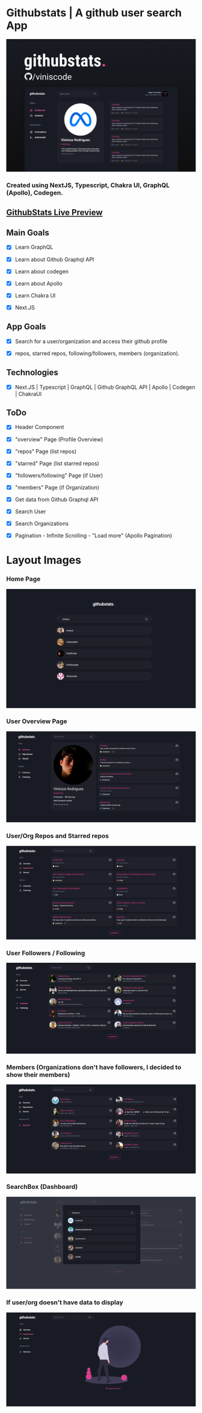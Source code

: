 

# Githubstats | A github user search App
![GithubStats Preview](https://github.com/ViniSCode/githubstats/blob/main/public/assets/app_preview.png?raw=true)

### Created using NextJS, Typescript, Chakra UI, GraphQL (Apollo), Codegen.
## [GithubStats Live Preview](https://githubstats-seven.vercel.app/)


## Main Goals

- [x] Learn GraphQL

- [x] Learn about Github Graphql API

- [x] Learn about codegen

- [x] Learn about Apollo

- [x] Learn Chakra UI

- [x] Next.JS

  

## App Goals

- [x] Search for a user/organization and access their github profile

- [x] repos, starred repos, following/followers, members (organization).

## Technologies

- [x] Next.JS | Typescript | GraphQL | Github GraphQL API | Apollo | Codegen | ChakraUI

## ToDo
- [x] Header Component
- [x] "overview" Page (Profile Overview) 
- [x] "repos" Page (list repos)
- [x] "starred" Page (list starred repos)
- [x] "followers/following" Page (if User)
- [x] "members" Page (if Organization)
- [x] Get data from Github Graphql API
- [x] Search User
- [x] Search Organizations
- [x] Pagination - Infinite Scrolling - "Load more" (Apollo Pagination)


# Layout Images
### Home Page
![home page](https://github.com/ViniSCode/githubstats/blob/main/public/assets/home.png?raw=true)
### User  Overview Page
![overview page](https://github.com/ViniSCode/githubstats/blob/main/public/assets/overview.png?raw=true)
### User/Org Repos and Starred repos
![repos page](https://github.com/ViniSCode/githubstats/blob/main/public/assets/repos.png?raw=true)
### User Followers / Following
![followers/following page](https://github.com/ViniSCode/githubstats/blob/main/public/assets/followers.png?raw=true)
### Members (Organizations don't have followers, I decided to show their members)
![members page](https://github.com/ViniSCode/githubstats/blob/main/public/assets/organization_members.png?raw=true)
### SearchBox (Dashboard)
![enter image description here](https://github.com/ViniSCode/githubstats/blob/main/public/assets/searchbox.png?raw=true)
### If user/org doesn't have data to display
![enter image description here](https://github.com/ViniSCode/githubstats/blob/main/public/assets/no_items_page.png?raw=true)
